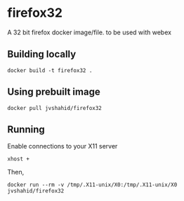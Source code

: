 # firefox32

A 32 bit firefox docker image/file. to be used with webex

## Building locally

`docker build -t firefox32 .`

## Using prebuilt image

`docker pull jvshahid/firefox32`

## Running

Enable connections to your X11 server

`xhost +`

Then,

`docker run --rm -v /tmp/.X11-unix/X0:/tmp/.X11-unix/X0 jvshahid/firefox32`
